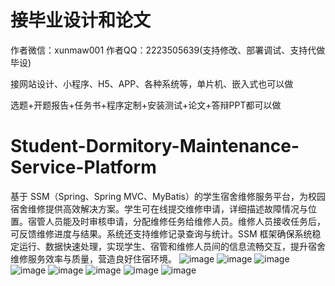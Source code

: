 # 接毕业设计和论文
作者微信：xunmaw001  作者QQ：2223505639(支持修改、部署调试、支持代做毕设)

接网站设计、小程序、H5、APP、各种系统等，单片机、嵌入式也可以做

选题+开题报告+任务书+程序定制+安装测试+论文+答辩PPT都可以做
# Student-Dormitory-Maintenance-Service-Platform
基于 SSM（Spring、Spring MVC、MyBatis）的学生宿舍维修服务平台，为校园宿舍维修提供高效解决方案。学生可在线提交维修申请，详细描述故障情况与位置。宿管人员能及时审核申请，分配维修任务给维修人员。维修人员接收任务后，可反馈维修进度与结果。系统还支持维修记录查询与统计。SSM 框架确保系统稳定运行、数据快速处理，实现学生、宿管和维修人员间的信息流畅交互，提升宿舍维修服务效率与质量，营造良好住宿环境。 
![image](https://github.com/user-attachments/assets/05e02716-b28d-4d8a-a0b2-513fb38da87f)
![image](https://github.com/user-attachments/assets/bf1d52d1-cc18-4e55-853f-68dfe1015a2f)
![image](https://github.com/user-attachments/assets/10cf31a9-b0ee-494d-807d-f0ed57bab7de)
![image](https://github.com/user-attachments/assets/030ae85b-b507-4cb9-b4a1-d8e90a3f2271)
![image](https://github.com/user-attachments/assets/a8f2abc6-d73d-440b-8a02-15a6309136f1)
![image](https://github.com/user-attachments/assets/d6623668-cc77-4b19-9bad-b9c1869681ff)
![image](https://github.com/user-attachments/assets/661a02a2-f2a4-44f0-9593-7ec8c04aead6)
![image](https://github.com/user-attachments/assets/79dbf851-ef51-40c1-9903-c35a910b348d)
